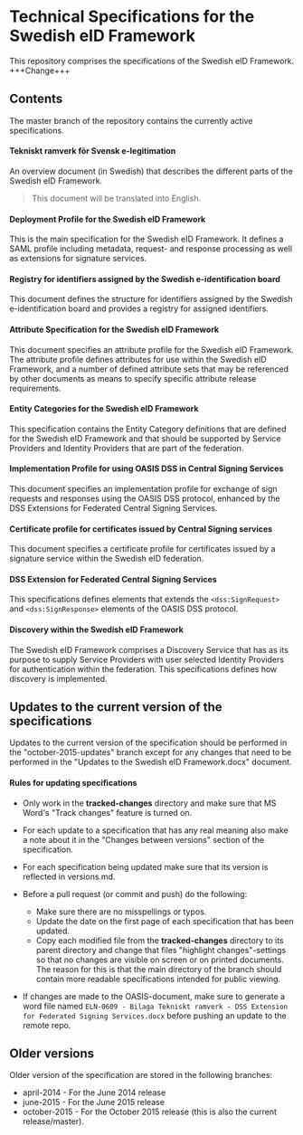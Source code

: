 # Technical Specifications for the Swedish eID Framework #

This repository comprises the specifications of the Swedish eID Framework.
+++Change+++


## Contents

The master branch of the repository contains the currently active specifications.

#### Tekniskt ramverk för Svensk e-legitimation

An overview document (in Swedish) that describes the different parts of the Swedish eID Framework.

> This document will be translated into English.

#### Deployment Profile for the Swedish eID Framework

This is the main specification for the Swedish eID Framework. It defines a SAML profile including metadata, request- and response processing as well as extensions for signature services.

#### Registry for identifiers assigned by the Swedish e-identification board

This document defines the structure for identifiers assigned by the Swedish e-identification board and provides a registry for assigned identifiers.

#### Attribute Specification for the Swedish eID Framework

This document specifies an attribute profile for the Swedish eID Framework. The attribute profile defines attributes for use within the Swedish eID Framework, and a number of defined attribute sets that may be referenced by other documents as means to specify specific attribute release requirements.

#### Entity Categories for the Swedish eID Framework

This specification contains the Entity Category definitions that are defined for the Swedish eID Framework and that should be supported by Service Providers and Identity Providers that are part of the federation.

#### Implementation Profile for using OASIS DSS in Central Signing Services

This document specifies an implementation profile for exchange of sign requests and responses using the OASIS DSS protocol, enhanced by the DSS Extensions for Federated Central Signing Services.

#### Certificate profile for certificates issued by Central Signing services

This document specifies a certificate profile for certificates issued by a signature service within the Swedish eID federation.

#### DSS Extension for Federated Central Signing Services

This specifications defines elements that extends the `<dss:SignRequest>` and `<dss:SignResponse>` elements of the OASIS DSS protocol.

#### Discovery within the Swedish eID Framework

The Swedish eID Framework comprises a Discovery Service that has as its purpose to supply Service Providers with user selected Identity Providers for authentication within the federation. This specifications defines how discovery is implemented.

## Updates to the current version of the specifications

Updates to the current version of the specification should be performed in the "october-2015-updates" branch except for any changes that need to be performed in the "Updates to the Swedish eID Framework.docx" document.

#### Rules for updating specifications

- Only work in the **tracked-changes** directory and make sure that MS Word's "Track changes" feature is turned on.

- For each update to a specification that has any real meaning also make a note about it in the "Changes between versions" section of the specification.
- For each specification being updated make sure that its version is reflected in versions.md.
- Before a pull request (or commit and push) do the following:

  + Make sure there are no misspellings or typos.
  + Update the date on the first page of each specification that has been updated.
  + Copy each modified file from the **tracked-changes** directory to its parent directory and change that files "highlight changes"-settings so that no changes are visible on screen or on printed documents. The reason for this is that the main directory of the branch should contain more readable specifications intended for public viewing.

- If changes are made to the OASIS-document, make sure to generate a word file named `ELN-0609 - Bilaga Tekniskt ramverk - DSS Extension for Federated Signing Services.docx` before pushing an update to the remote repo.


## Older versions

Older version of the specification are stored in the following branches:

+ april-2014 - For the June 2014 release
+ june-2015 - For the June 2015 release
+ october-2015 - For the October 2015 release (this is also the current release/master).

